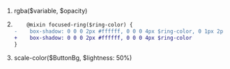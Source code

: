 1. rgba($variable, $opacity)
2. ```diff
       @mixin focused-ring($ring-color) {
   -    box-shadow: 0 0 0 2px #ffffff, 0 0 0 4px $ring-color, 0 1px 2px 0 rgba(0, 0, 0, 1.0);
   +    box-shadow: 0 0 0 2px #ffffff, 0 0 0 4px $ring-color
   }
   ```
3. scale-color($<theme>ButtonBg, $lightness: 50%)
